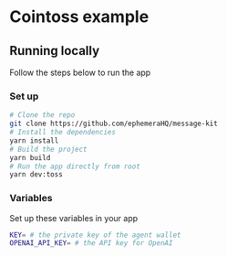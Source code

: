 # Cointoss example

## Running locally

Follow the steps below to run the app

### Set up

```bash [cmd]
# Clone the repo
git clone https://github.com/ephemeraHQ/message-kit
# Install the dependencies
yarn install
# Build the project
yarn build
# Run the app directly from root
yarn dev:toss
```

### Variables

Set up these variables in your app

```bash [cmd]
KEY= # the private key of the agent wallet
OPENAI_API_KEY= # the API key for OpenAI
```
